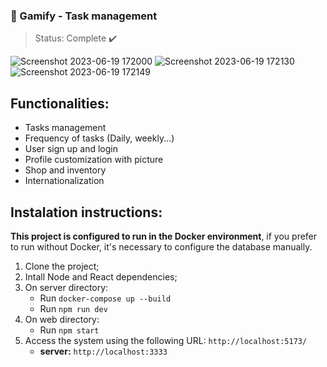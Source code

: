### 👾 Gamify - Task management
> Status: Complete :heavy_check_mark:

![Screenshot 2023-06-19 172000](https://github.com/mateusflorez/gamify/assets/54851249/9a156750-abe0-4587-84a2-0d0b1fa240b3)
![Screenshot 2023-06-19 172130](https://github.com/mateusflorez/gamify/assets/54851249/ded026f3-79c2-4fc4-b067-f89b056ab588)
![Screenshot 2023-06-19 172149](https://github.com/mateusflorez/gamify/assets/54851249/212b5e07-57c6-4488-9551-a5649da57123)

## Functionalities:
+ Tasks management
+ Frequency of tasks (Daily, weekly...)
+ User sign up and login
+ Profile customization with picture
+ Shop and inventory
+ Internationalization

## Instalation instructions:
**This project is configured to run in the Docker environment**, if you prefer to run without Docker, it's necessary to configure the database manually.

1. Clone the project;
2. Intall Node and React dependencies;
3. On server directory:
    - Run `docker-compose up --build`
    - Run `npm run dev`
4. On web directory:
    - Run `npm start`
4. Access the system using the following URL: `http://localhost:5173/`
   - **server:** `http://localhost:3333`
